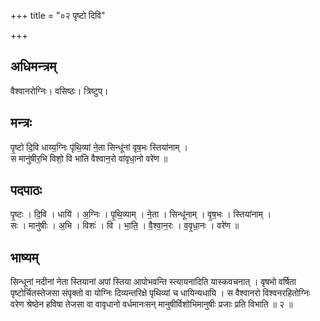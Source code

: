 +++
title = "०२ पृष्टो दिवि"

+++
## अधिमन्त्रम्
वैश्वानरोग्निः। वसिष्ठः। त्रिष्टुप्।

## मन्त्रः
पृ॒ष्टो दि॒वि धाय्य॒ग्निः पृ॑थि॒व्यां ने॒ता सिन्धू॑नां वृष॒भः स्तिया॑नाम् ।  
स मानु॑षीर॒भि विशो॒ वि भा॑ति वैश्वान॒रो वा॑वृधा॒नो वरे॑ण ॥

## पदपाठः
पृ॒ष्टः । दि॒वि । धायि॑ । अ॒ग्निः । पृ॒थि॒व्याम् । ने॒ता । सिन्धू॑नाम् । वृ॒ष॒भः । स्तिया॑नाम् ।  
सः । मानु॑षीः । अ॒भि । विशः॑ । वि । भा॒ति॒ । वै॒श्वा॒न॒रः । व॒वृ॒धा॒नः । वरे॑ण ॥

## भाष्यम्
सिन्धूनां नदीनां नेता स्तियानां अपां स्तिया आपोभवन्ति स्त्यायनादिति यास्कवचनात् । वृषभो वर्षिता पृष्टोर्चितस्तेजसा संपृक्तो वा योग्निः दिव्यन्तरिक्षे पृथिव्यां च धायिन्यधायि । स वैश्वानरो विश्वनरहितोग्निः वरेण श्रेष्ठेन हविषा तेजसा वा वावृधानो वर्धमानःसन् मानुषीर्विशोभिमानुषीः प्रजाः प्रति विभाति ॥ २ ॥